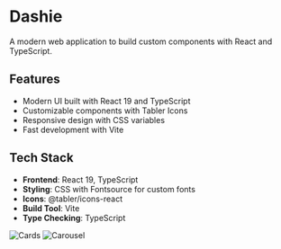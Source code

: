 # Dashie

A modern web application to build custom components with React and TypeScript.

## Features

- Modern UI built with React 19 and TypeScript
- Customizable components with Tabler Icons
- Responsive design with CSS variables
- Fast development with Vite

## Tech Stack

- **Frontend**: React 19, TypeScript
- **Styling**: CSS with Fontsource for custom fonts
- **Icons**: @tabler/icons-react
- **Build Tool**: Vite
- **Type Checking**: TypeScript

![Cards](./public/cards.png)
![Carousel](./public/home.png)